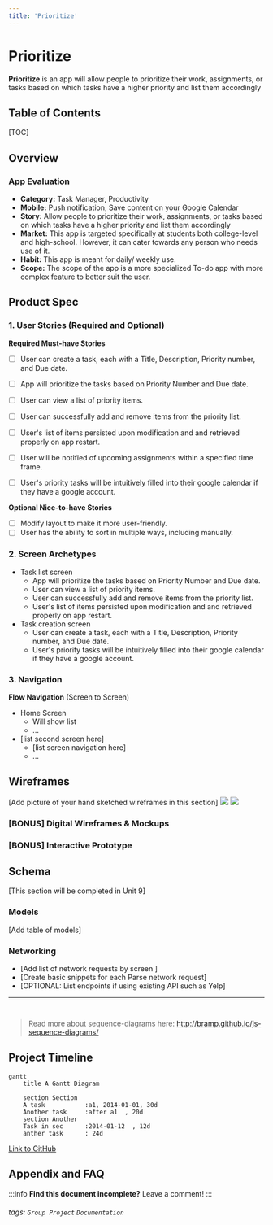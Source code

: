 ```yaml
---
title: 'Prioritize'
---
```


Prioritize
===
**Prioritize** is an app will allow people to prioritize their work, assignments, or tasks based on which tasks have a higher priority and list them accordingly

## Table of Contents

[TOC]


## Overview


### App Evaluation

- **Category:** Task Manager, Productivity
- **Mobile:** Push notification, Save content on your Google Calendar
- **Story:** Allow people to prioritize their work, assignments, or tasks based on which tasks have a higher priority and list them accordingly
- **Market:**  This app is targeted specifically at students both college-level and high-school. However, it can cater towards any person who needs use of it.
- **Habit:** This app is meant for daily/ weekly use. 
- **Scope:** The scope of the app is a more specialized To-do app with more complex feature to better suit the user.

## Product Spec

### 1. User Stories (Required and Optional)

**Required Must-have Stories**
- [ ] User can create a task, each with a Title, Description, Priority number, and Due date.
- [ ] App will prioritize the tasks based on Priority Number and Due date.
- [ ] User can view a list of priority items.
- [ ] User can successfully add and remove items from the priority list.
- [ ] User's list of items persisted upon modification and and retrieved properly on app restart.
- [ ] User will be notified of upcoming assignments within a specified time frame. 
- [ ] User's priority tasks will be intuitively filled into their google calendar if they have a google account. 


**Optional Nice-to-have Stories**

- [ ] Modify layout to make it more user-friendly.
- [ ] User has the ability to sort in multiple ways, including manually.

### 2. Screen Archetypes

* Task list screen
   * App will prioritize the tasks based on Priority Number and Due date.
   * User can view a list of priority items.
   * User can successfully add and remove items from the priority list.
   * User's list of items persisted upon modification and and retrieved properly on app restart.
* Task creation screen
   * User can create a task, each with a Title, Description, Priority number, and Due date.
   * User's priority tasks will be intuitively filled into their google calendar if they have a google account. 

### 3. Navigation
**Flow Navigation** (Screen to Screen)

* Home Screen
   * Will show list
   * ...
* [list second screen here]
   * [list screen navigation here]
   * ...

## Wireframes
[Add picture of your hand sketched wireframes in this section]
![](https://i.imgur.com/RGv9Wky.png)
![](https://i.imgur.com/jGJtcEO.png)


### [BONUS] Digital Wireframes & Mockups

### [BONUS] Interactive Prototype

## Schema 
[This section will be completed in Unit 9]
### Models
[Add table of models]
### Networking
- [Add list of network requests by screen ]
- [Create basic snippets for each Parse network request]
- [OPTIONAL: List endpoints if using existing API such as Yelp]


---
```gherkin=

```



```gherkin=

```



> Read more about sequence-diagrams here: http://bramp.github.io/js-sequence-diagrams/

Project Timeline
---
```mermaid
gantt
    title A Gantt Diagram

    section Section
    A task           :a1, 2014-01-01, 30d
    Another task     :after a1  , 20d
    section Another
    Task in sec      :2014-01-12  , 12d
    anther task      : 24d
```
[Link to GitHub](https://github.com/Oceanwalker10/Prioritize)
## Appendix and FAQ

:::info
**Find this document incomplete?** Leave a comment!
:::

###### tags: `Group Project` `Documentation`
